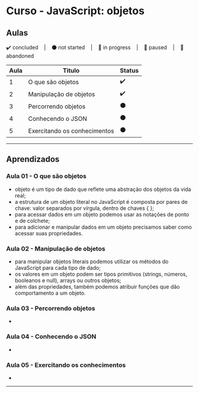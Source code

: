 # Curso - JavaScript: objetos

## Aulas
<p>
  ✔️ concluded &nbsp;&nbsp;&nbsp;|&nbsp;&nbsp;&nbsp;
  ⚫ not started &nbsp;&nbsp;&nbsp;|&nbsp;&nbsp;&nbsp;
  🔵 in progress &nbsp;&nbsp;&nbsp;|&nbsp;&nbsp;&nbsp;
  🔶 paused &nbsp;&nbsp;&nbsp;|&nbsp;&nbsp;&nbsp;
  🔴 abandoned 
</p>

| Aula | Titulo | Status |
| --- | --- | --- |
| 1 | O que são objetos | ✔️ |
| 2 | Manipulação de objetos | ✔️ |
| 3 | Percorrendo objetos | ⚫ |
| 4 | Conhecendo o JSON | ⚫ |
| 5 | Exercitando os conhecimentos | ⚫ |

---

## Aprendizados

### Aula 01 - O que são objetos
<ul>
  <li>objeto é um tipo de dado que reflete uma abstração dos objetos da vida real;</li>
  <li>a estrutura de um objeto literal no JavaScript é composta por pares de chave: valor separados por vírgula, dentro de chaves { };</li>
  <li>para acessar dados em um objeto podemos usar as notações de ponto e de colchete;</li>
  <li>para adicionar e manipular dados em um objeto precisamos saber como acessar suas propriedades.</li>
</ul>

### Aula 02 - Manipulação de objetos
<ul>
  <li>para manipular objetos literais podemos utilizar os métodos do JavaScript para cada tipo de dado;</li>
  <li> os valores em um objeto podem ser tipos primitivos (strings, números, booleanos e null), arrays ou outros objetos;</li>
  <li>além das propriedades, também podemos atribuir funções que dão comportamento a um objeto.</li>
</ul>

### Aula 03 - Percorrendo objetos
<ul>
  <li></li>
</ul>

### Aula 04 - Conhecendo o JSON
<ul>
  <li></li>
</ul>

### Aula 05 - Exercitando os conhecimentos
<ul>
  <li></li>
</ul>

---

